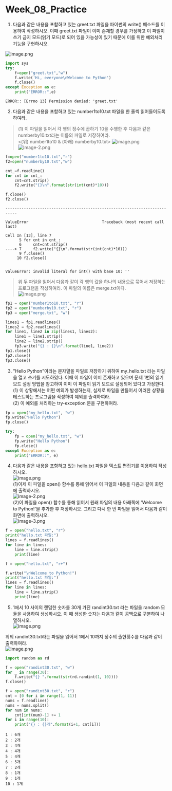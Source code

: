 # Week_08_Practice

1. 다음과 같은 내용을 포함하고 있는 greet.txt 파일을 파이썬의 write() 메소드를 이용하여 작성하시오. 이때 greet.txt 파일이 이미 존재할 경우를 가정하고 이 파일이 쓰기 금지 모드(읽기 모드)로 되어 있을 가능성이 있기 때문에 이를 위한 예외처리 기능을 구현하시오.

![image.png](attachment:image.png)


```python
import sys
try:
    f=open("greet.txt","w")
    f.write('Hi, everyone\nWelcome to Python')
    f.close()
except Exception as e:
    print("ERROR::",e)
```

    ERROR:: [Errno 13] Permission denied: 'greet.txt'
    

2. 다음과 같은 내용을 포함하고 있는 number1to10.txt 파일을 한 줄씩 읽어들이도록 하여라.

> (1) 이 파일을 읽어서 각 행의 정수에 곱하기 10을 수행한 후 다음과 같은 numberby10.txt라는 이름의 파일로 저장하여라.    
<(위) number1to10 & (아래) numberby10.txt>
![image.png](attachment:image.png) ![image-2.png](attachment:image-2.png)


```python
f=open("number1to10.txt","r")
f2=open("numberby10.txt","w")

cnt_=f.readline()
for cnt in cnt_:
    cnt=cnt.strip()
    f2.write("{}\n".format(str(int(cnt)*10)))

f.close()
f2.close()
```


    ---------------------------------------------------------------------------

    ValueError                                Traceback (most recent call last)

    Cell In [13], line 7
          5 for cnt in cnt_:
          6     cnt=cnt.strip()
    ----> 7     f2.write("{}\n".format(str(int(cnt)*10)))
          9 f.close()
         10 f2.close()
    

    ValueError: invalid literal for int() with base 10: ''




> 위 두 파일을 읽어서 다음과 같이 각 행의 값을 하나의 내용으로 묶어서 저장하는 프로그램을 작성하여라. 이 파일의 이름은 merge.txt이다.   
![image.png](attachment:image.png)


```python
fp1 = open("number1to10.txt", "r")
fp2 = open("numberby10.txt", "r")
fp3 = open("merge.txt", "w")

lines1 = fp1.readlines()
lines2 = fp2.readlines()
for line1, line2 in zip(lines1, lines2):
    line1 = line1.strip()
    line2 = line2.strip()
    fp3.write("{} : {}\n".format(line1, line2))
fp1.close()
fp2.close()
fp3.close()
```



3. "Hello Python"이라는 문자열을 파일로 저장하기 위하여 my_hello.txt 라는 파일을 열고 쓰기를 시도하였다. 이때 이 파일이 이미 존재하고 있으며 문제 1번의 읽기 모드 설정 방법을 참고하여 이미 이 파일이 읽기 모드로 설정되어 있다고 가정한다.   
(1) 이 상황에서는 어떤 예외가 발생하는지, 실제로 파일을 만들어서 이러한 상황을 테스트하는 프로그램을 작성하여 예외를 출력하여라.   
(2) 이 예외를 처리하는 try-exception 문을 구현하여라.


```python
fp = open("my_hello.txt", "w")
fp.write("Hello Python")
fp.close()
```


```python
try:
    fp = open("my_hello.txt", "w")
    fp.write("Hello Python")
    fp.close()
except Exception as e:
    print("ERROR::", e)
```

4. 다음과 같은 내용을 포함하고 있는 hello.txt 파일을 텍스트 편집기를 이용하여 작성하시오.   
![image.png](attachment:image.png)   
(1)이제 이 파일을 open() 함수를 통해 읽어서 이 파일의 내용을 다음과 같이 화면에 출력하시오.   
![image-2.png](attachment:image-2.png)   
(2)이 파일을 open() 함수를 통해 읽어서 원래 파일의 내용 아래쪽에 'Welcome to Python!'을 추가한 후 저장하시오. 그리고 다시 한 번 파일을 읽어서 다음과 같이 화면에 출력하시오.   
![image-3.png](attachment:image-3.png)


```python
f = open("hello.txt", "r")
print("hello.txt 파일:")
lines = f.readlines()
for line in lines:
    line = line.strip()
    print(line)
```


```python
f = open("hello.txt", "r+")

f.write("\nWelcome to Python!")
print("hello.txt 파일:")
lines = f.readlines()
for line in lines:
    line = line.strip()
    print(line)
```

5. 1에서 10 사이의 랜덤한 숫자를 30개 가진 randint30.txt 라는 파일을 random 모듈을 사용하여 생성하시오. 이 때 생성한 숫자는 다음과 같이 공백으로 구분하여 나열하시오.   
![image.png](attachment:image.png)   

위의 randint30.txt라는 파일을 읽어서 1에서 10까지 정수의 출현횟수를 다음과 같이 출력하여라.   
![image.png](attachment:image.png)


```python
import random as rd

f = open("randint30.txt", "w")
for _ in range(30):
    f.write("{} ".format(str(rd.randint(1, 10))))
f.close()

f = open("randint30.txt", "r")
cnt = [0 for i in range(1, 11)]
nums = f.readline()
nums = nums.split()
for num in nums:
    cnt[int(num)-1] += 1
for i in range(10):
    print("{} : {}개".format(i+1, cnt[i]))
```

    1 : 6개
    2 : 2개
    3 : 4개
    4 : 4개
    5 : 4개
    6 : 5개
    7 : 2개
    8 : 1개
    9 : 1개
    10 : 1개
    


```python

```
